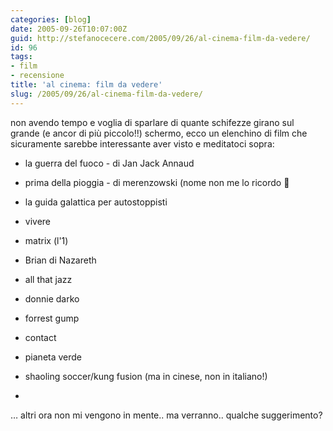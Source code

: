 ```yaml
---
categories: [blog]
date: 2005-09-26T10:07:00Z
guid: http://stefanocecere.com/2005/09/26/al-cinema-film-da-vedere/
id: 96
tags:
- film
- recensione
title: 'al cinema: film da vedere'
slug: /2005/09/26/al-cinema-film-da-vedere/
---
```


non avendo tempo e voglia di sparlare di quante schifezze girano sul grande (e ancor di più piccolo!!) schermo, ecco un elenchino di film che sicuramente sarebbe interessante aver visto e meditatoci sopra:

- la guerra del fuoco - di Jan Jack Annaud
  
- prima della pioggia - di merenzowski (nome non me lo ricordo 🙂
  
- la guida galattica per autostoppisti
  
- vivere
  
- matrix (l'1)
  
- Brian di Nazareth
  
- all that jazz
  
- donnie darko
  
- forrest gump
  
- contact
  
- pianeta verde
  
- shaoling soccer/kung fusion (ma in cinese, non in italiano!)
  
-
  
… altri ora non mi vengono in mente.. ma verranno.. qualche suggerimento?
